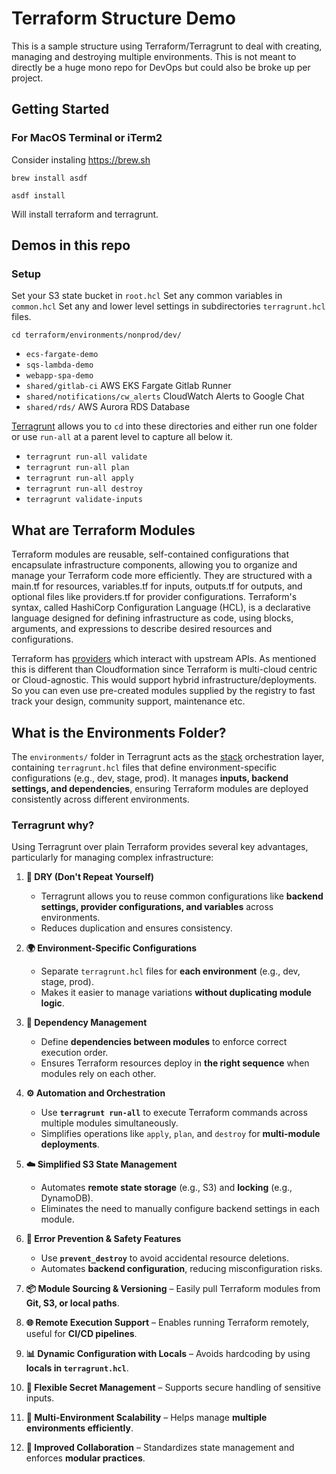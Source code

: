 # Terraform Structure Demo

This is a sample structure using Terraform/Terragrunt to deal with creating, managing and destroying multiple environments.
This is not meant to directly be a huge mono repo for DevOps but could also be broke up per project.

## Getting Started

### For MacOS Terminal or iTerm2

Consider instaling https://brew.sh

`brew install asdf`

`asdf install`

Will install terraform and terragrunt.

## Demos in this repo

### Setup

Set your S3 state bucket in `root.hcl`
Set any common variables in `common.hcl`
Set any and lower level settings in subdirectories `terragrunt.hcl` files.

`cd terraform/environments/nonprod/dev/`

- `ecs-fargate-demo`
- `sqs-lambda-demo`
- `webapp-spa-demo`
- `shared/gitlab-ci` AWS EKS Fargate Gitlab Runner
- `shared/notifications/cw_alerts` CloudWatch Alerts to Google Chat
- `shared/rds/` AWS Aurora RDS Database

[Terragrunt](https://terragrunt.gruntwork.io/docs/reference/cli-options/) allows you to `cd` into these directories and either run one folder or use `run-all` at a parent level to capture all below it.

- `terragrunt run-all validate`
- `terragrunt run-all plan`
- `terragrunt run-all apply`
- `terragrunt run-all destroy`
- `terragrunt validate-inputs`

## What are Terraform Modules

Terraform modules are reusable, self-contained configurations that encapsulate infrastructure components, allowing you to organize and manage your Terraform code more efficiently.  They are structured with a main.tf for resources, variables.tf for inputs, outputs.tf for outputs, and optional files like providers.tf for provider configurations. Terraform's syntax, called HashiCorp Configuration Language (HCL), is a declarative language designed for defining infrastructure as code, using blocks, arguments, and expressions to describe desired resources and configurations.

Terraform has [providers](https://registry.terraform.io/browse/providers?product_intent=terraform) which interact with upstream APIs.  As mentioned this is different than Cloudformation since Terraform is multi-cloud centric or Cloud-agnostic.  This would support hybrid infrastructure/deployments.  So you can even use pre-created modules supplied by the registry to fast track your design, community support, maintenance etc.

## What is the Environments Folder?

The `environments/` folder in Terragrunt acts as the [stack](https://terragrunt.gruntwork.io/docs/features/stacks/#the-run-all-command) orchestration layer, containing `terragrunt.hcl` files that define environment-specific configurations (e.g., dev, stage, prod). It manages **inputs, backend settings, and dependencies**, ensuring Terraform modules are deployed consistently across different environments.

### Terragrunt why?

Using Terragrunt over plain Terraform provides several key advantages, particularly for managing complex infrastructure:

1. **📌 DRY (Don't Repeat Yourself)**  
   - Terragrunt allows you to reuse common configurations like **backend settings, provider configurations, and variables** across environments.  
   - Reduces duplication and ensures consistency.

2. **🌍 Environment-Specific Configurations**  
   - Separate `terragrunt.hcl` files for **each environment** (e.g., dev, stage, prod).  
   - Makes it easier to manage variations **without duplicating module logic**.

3. **🔗 Dependency Management**  
   - Define **dependencies between modules** to enforce correct execution order.  
   - Ensures Terraform resources deploy in **the right sequence** when modules rely on each other.

4. **⚙️ Automation and Orchestration**  
   - Use **`terragrunt run-all`** to execute Terraform commands across multiple modules simultaneously.  
   - Simplifies operations like `apply`, `plan`, and `destroy` for **multi-module deployments**.

5. **☁️ Simplified S3 State Management**  
   - Automates **remote state storage** (e.g., S3) and **locking** (e.g., DynamoDB).  
   - Eliminates the need to manually configure backend settings in each module.

6. **🚨 Error Prevention & Safety Features**  
   - Use **`prevent_destroy`** to avoid accidental resource deletions.  
   - Automates **backend configuration**, reducing misconfiguration risks.  
7. **📦 Module Sourcing & Versioning** – Easily pull Terraform modules from **Git, S3, or local paths**.  
8. **🌐 Remote Execution Support** – Enables running Terraform remotely, useful for **CI/CD pipelines**.  
9. **📊 Dynamic Configuration with Locals** – Avoids hardcoding by using **locals in `terragrunt.hcl`**.  
10. **🔑 Flexible Secret Management** – Supports secure handling of sensitive inputs.  
11. **🚀 Multi-Environment Scalability** – Helps manage **multiple environments efficiently**.  
12. **👥 Improved Collaboration** – Standardizes state management and enforces **modular practices**.  
